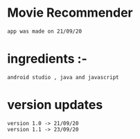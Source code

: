 # Movie Recommender
    app was made on 21/09/20 
# ingredients :-
    android studio , java and javascript
# version updates
    version 1.0 -> 21/09/20
    version 1.1 -> 23/09/20

